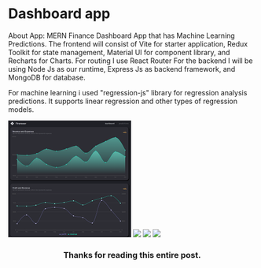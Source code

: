 # Dashboard app
About App:
MERN Finance Dashboard App that has Machine Learning Predictions. The frontend will consist of Vite for starter application, Redux Toolkit for state management, Material UI for component library, and Recharts for Charts. For routing I use React Router
For the backend I will be using Node Js as our runtime, Express Js as backend framework, and MongoDB for database. 

For machine learning i used "regression-js" library for regression analysis predictions. It supports linear regression and other types of regression models.

<img src="https://github.com/DmitriyAngve/Dashboard/blob/master/Dashboard-1.png" width="250">
<img src="https://github.com/DmitriyAngve/Dashboard/blob/master/Dashboard2-2.png" width="250">
<img src="https://github.com/DmitriyAngve/Dashboard/blob/master/Dashboard3-3.png" width="250">
<img src="https://github.com/DmitriyAngve/Dashboard/blob/master/Dashboard4-4.png" width="250">
<h3 align="center">Thanks for reading this entire post.</h3>
